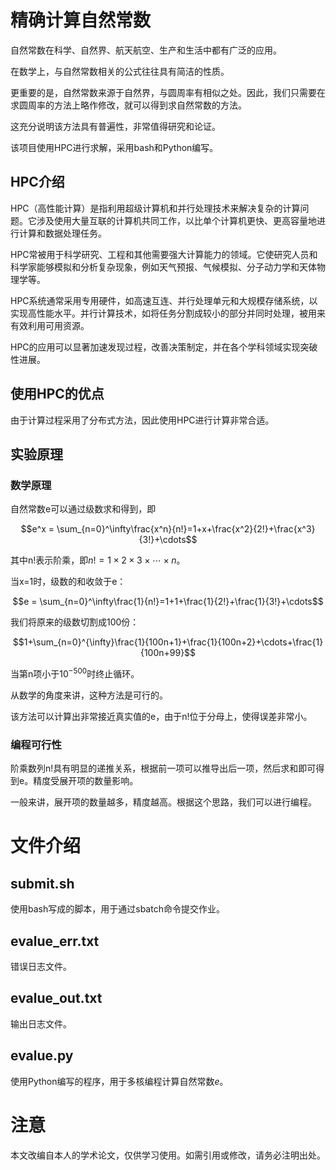# 精确计算自然常数

自然常数在科学、自然界、航天航空、生产和生活中都有广泛的应用。

在数学上，与自然常数相关的公式往往具有简洁的性质。

更重要的是，自然常数来源于自然界，与圆周率有相似之处。因此，我们只需要在求圆周率的方法上略作修改，就可以得到求自然常数的方法。

这充分说明该方法具有普遍性，非常值得研究和论证。

该项目使用HPC进行求解，采用bash和Python编写。

## HPC介绍
HPC（高性能计算）是指利用超级计算机和并行处理技术来解决复杂的计算问题。它涉及使用大量互联的计算机共同工作，以比单个计算机更快、更高容量地进行计算和数据处理任务。

HPC常被用于科学研究、工程和其他需要强大计算能力的领域。它使研究人员和科学家能够模拟和分析复杂现象，例如天气预报、气候模拟、分子动力学和天体物理学等。

HPC系统通常采用专用硬件，如高速互连、并行处理单元和大规模存储系统，以实现高性能水平。并行计算技术，如将任务分割成较小的部分并同时处理，被用来有效利用可用资源。

HPC的应用可以显著加速发现过程，改善决策制定，并在各个学科领域实现突破性进展。

## 使用HPC的优点
由于计算过程采用了分布式方法，因此使用HPC进行计算非常合适。

## 实验原理
### 数学原理

自然常数e可以通过级数求和得到，即

$$e^x = \sum_{n=0}^\infty\frac{x^n}{n!}=1+x+\frac{x^2}{2!}+\frac{x^3}{3!}+\cdots$$

其中n!表示阶乘，即$n! = 1\times2\times3\times\cdots\times n$。

当x=1时，级数的和收敛于e：

$$e = \sum_{n=0}^\infty\frac{1}{n!}=1+1+\frac{1}{2!}+\frac{1}{3!}+\cdots$$

我们将原来的级数切割成100份：

$$1+\sum_{n=0}^{\infty}\frac{1}{100n+1}+\frac{1}{100n+2}+\cdots+\frac{1}{100n+99}$$

当第n项小于$10^{-500}$时终止循环。

从数学的角度来讲，这种方法是可行的。

该方法可以计算出非常接近真实值的e，由于n!位于分母上，使得误差非常小。

### 编程可行性
阶乘数列n!具有明显的递推关系，根据前一项可以推导出后一项，然后求和即可得到e。精度受展开项的数量影响。

一般来讲，展开项的数量越多，精度越高。根据这个思路，我们可以进行编程。

# 文件介绍
## submit.sh
使用bash写成的脚本，用于通过sbatch命令提交作业。
## evalue_err.txt
错误日志文件。
## evalue_out.txt
输出日志文件。
## evalue.py
使用Python编写的程序，用于多核编程计算自然常数$e$。

# 注意
本文改编自本人的学术论文，仅供学习使用。如需引用或修改，请务必注明出处。 
